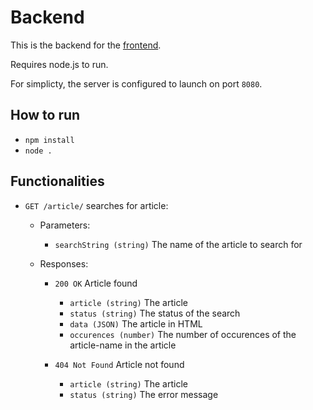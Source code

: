 # Backend

This is the backend for the [frontend](../frontend).

Requires node.js to run.

For simplicty, the server is configured to launch on port `8080`.

## How to run

- `npm install`
- `node .`

## Functionalities

- `GET /article/` searches for article:

  - Parameters:

    - `searchString (string)` The name of the article to search for

  - Responses:

    - `200 OK` Article found

      - `article (string)` The article
      - `status (string)` The status of the search
      - `data (JSON)` The article in HTML
      - `occurences (number)` The number of occurences of the article-name in the article

    - `404 Not Found` Article not found

      - `article (string)` The article
      - `status (string)` The error message
